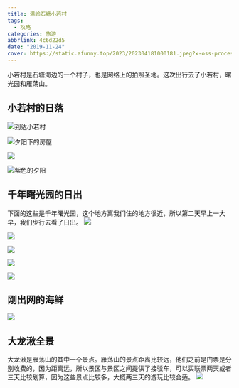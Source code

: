 ```yaml
---
title: 温岭石塘小若村
tags:
  - 攻略
categories: 旅游
abbrlink: 4c6d22d5
date: "2019-11-24"
cover: https://static.afunny.top/2023/202304181000181.jpeg?x-oss-process=image/resize,w_1600
---
```

小若村是石塘海边的一个村子，也是网络上的拍照圣地。这次出行去了小若村，曙光园和雁荡山。
## 小若村的日落
![到达小若村](https://static.afunny.top/2023/202304181000975.jpeg)

![夕阳下的房屋](https://static.afunny.top/2023/202304181000989.jpeg)

![](https://static.afunny.top/2023/202304181000181.jpeg)

![紫色的夕阳](https://static.afunny.top/2023/202304181000590.jpeg)


## 千年曙光园的日出
下面的这些是千年曙光园，这个地方离我们住的地方很近，所以第二天早上一大早，我们步行去看了日出。
![](https://static.afunny.top/2023/202304181000476.jpeg)

![](https://static.afunny.top/2023/202304181000597.jpeg)

![](https://static.afunny.top/2023/202304181001717.jpeg)

![](https://static.afunny.top/2023/202304181001679.jpeg)

![](https://static.afunny.top/2023/202304181001342.jpeg)


## 刚出网的海鲜
![](https://static.afunny.top/2023/202304181001493.png)

## 大龙湫全景
大龙湫是雁荡山的其中一个景点。雁荡山的景点距离比较远，他们之前是门票是分别收费的，因为距离远，所以景区与景区之间提供了接驳车，可以买联票两天或者三天比较划算，因为这些景点比较多，大概两三天的游玩比较合适。
![](https://static.afunny.top/2023/202304181001000.png)
